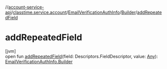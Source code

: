 //[account-service-api](../../../../index.md)/[classtime.service.account](../../index.md)/[EmailVerificationAuthInfo](../index.md)/[Builder](index.md)/[addRepeatedField](add-repeated-field.md)

# addRepeatedField

[jvm]\
open fun [addRepeatedField](add-repeated-field.md)(field: Descriptors.FieldDescriptor, value: [Any](https://kotlinlang.org/api/latest/jvm/stdlib/kotlin/-any/index.html)): [EmailVerificationAuthInfo.Builder](index.md)
